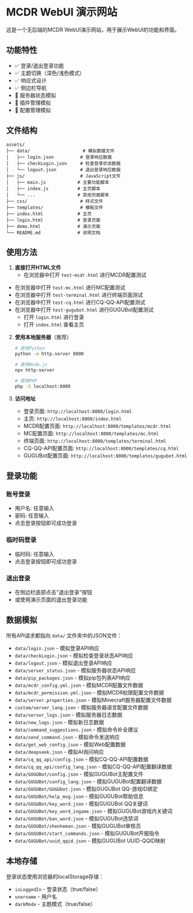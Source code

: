 # MCDR WebUI 演示网站

这是一个无后端的MCDR WebUI演示网站，用于展示WebUI的功能和界面。

## 功能特性

- ✅ 登录/退出登录功能
- ✅ 主题切换（深色/浅色模式）
- ✅ 响应式设计
- ✅ 侧边栏导航
- 🔄 服务器状态模拟
- 🔄 插件管理模拟
- 🔄 配置管理模拟

## 文件结构

```
assets/
├── data/                    # 模拟数据文件
│   ├── login.json          # 登录响应数据
│   ├── checkLogin.json     # 检查登录状态数据
│   └── logout.json         # 退出登录响应数据
├── js/                     # JavaScript文件
│   ├── main.js            # 主要功能脚本
│   ├── index.js           # 主页脚本
│   └── ...                # 其他页面脚本
├── css/                    # 样式文件
├── templates/              # 模板文件
├── index.html             # 主页
├── login.html             # 登录页面
├── demo.html              # 演示页面
└── README.md              # 说明文档
```

## 使用方法

1. **直接打开HTML文件**
   - 在浏览器中打开 `test-mcdr.html` 进行MCDR配置测试
- 在浏览器中打开 `test-mc.html` 进行MC配置测试
- 在浏览器中打开 `test-terminal.html` 进行终端页面测试
- 在浏览器中打开 `test-cq.html` 进行CQ-QQ-API配置测试
- 在浏览器中打开 `test-gugubot.html` 进行GUGUBot配置测试
   - 打开 `login.html` 进行登录
   - 打开 `index.html` 查看主页

2. **使用本地服务器**（推荐）
   ```bash
   # 使用Python
   python -m http.server 8000
   
   # 使用Node.js
   npx http-server
   
   # 使用PHP
   php -S localhost:8000
   ```

3. **访问地址**
   - 登录页面: `http://localhost:8000/login.html`
   - 主页: `http://localhost:8000/index.html`
   - MCDR配置页面: `http://localhost:8000/templates/mcdr.html`
   - MC配置页面: `http://localhost:8000/templates/mc.html`
   - 终端页面: `http://localhost:8000/templates/terminal.html`
   - CQ-QQ-API配置页面: `http://localhost:8000/templates/cq.html`
   - GUGUBot配置页面: `http://localhost:8000/templates/gugubot.html`

## 登录功能

### 账号登录
- 用户名: 任意输入
- 密码: 任意输入
- 点击登录按钮即可成功登录

### 临时码登录
- 临时码: 任意输入
- 点击登录按钮即可成功登录

### 退出登录
- 在侧边栏底部点击"退出登录"按钮
- 或使用演示页面的退出登录功能

## 数据模拟

所有API请求都指向 `data/` 文件夹中的JSON文件：

- `data/login.json` - 模拟登录API响应
- `data/checkLogin.json` - 模拟检查登录状态API响应
- `data/logout.json` - 模拟退出登录API响应
- `data/server_status.json` - 模拟服务器状态API响应
- `data/pip_packages.json` - 模拟pip包列表API响应
- `data/mcdr_config.yml.json` - 模拟MCDR配置文件数据
- `data/mcdr_permission.yml.json` - 模拟MCDR权限配置文件数据
- `data/server.properties.json` - 模拟Minecraft服务器配置文件数据
- `custom/server_lang.json` - 模拟服务器语言配置文件数据
- `data/server_logs.json` - 模拟服务器日志数据
- `data/new_logs.json` - 模拟新日志数据
- `data/command_suggestions.json` - 模拟命令补全建议
- `data/send_command.json` - 模拟命令发送响应
- `data/get_web_config.json` - 模拟Web配置数据
- `data/deepseek.json` - 模拟AI询问响应
- `data/cq_qq_api/config.json` - 模拟CQ-QQ-API配置数据
- `data/cq_qq_api/config_lang.json` - 模拟CQ-QQ-API配置翻译数据
- `data/GUGUBot/config.json` - 模拟GUGUBot主配置文件
- `data/GUGUBot/config_lang.json` - 模拟GUGUBot配置翻译数据
- `data/GUGUBot/GUGUbot.json` - 模拟GUGUBot QQ-游戏ID绑定
- `data/GUGUBot/help_msg.json` - 模拟GUGUBot帮助信息
- `data/GUGUBot/key_word.json` - 模拟GUGUBot QQ关键词
- `data/GUGUBot/key_word_ingame.json` - 模拟GUGUBot游戏内关键词
- `data/GUGUBot/ban_word.json` - 模拟GUGUBot违禁词
- `data/GUGUBot/shenheman.json` - 模拟GUGUBot审核员
- `data/GUGUBot/start_commands.json` - 模拟GUGUBot开服指令
- `data/GUGUBot/uuid_qqid.json` - 模拟GUGUBot UUID-QQID映射

## 本地存储

登录状态使用浏览器的localStorage存储：

- `isLoggedIn` - 登录状态（true/false）
- `username` - 用户名
- `darkMode` - 主题模式（true/false）